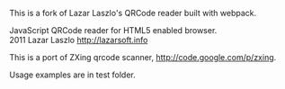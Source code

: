 This is a fork of Lazar Laszlo's QRCode reader built with webpack.  

JavaScript QRCode reader for HTML5 enabled browser.  
2011 Lazar Laszlo  http://lazarsoft.info  

This is a port of ZXing qrcode scanner, http://code.google.com/p/zxing.  

Usage examples are in test folder.
